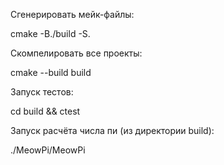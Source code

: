 Сгенерировать мейк-файлы: 

  cmake -B./build -S.
  
Скомпелировать все проекты:

  cmake --build build
  
Запуск тестов:

  cd build && ctest
  
Запуск расчёта числа пи (из директории build):

  ./MeowPi/MeowPi
